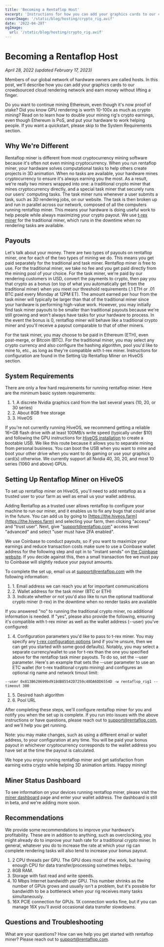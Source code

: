 ```yaml
---
title: 'Becoming a Rentaflop Host'
excerpt: 'Instructions for how you can add your graphics cards to our crowdsourced cloud rendering network and earn money without lifting a finger.'
coverImage: '/static/blog/hosting/crypto_rig.avif'
date: '2022-04-28T'
ogImage:
  url: '/static/blog/hosting/crypto_rig.avif'
---
```


# Becoming a Rentaflop Host

_April 28, 2022 (updated February 17, 2023)_

Members of our global network of hardware owners are called hosts. In this post, we'll describe how you can add your graphics cards to our crowdsourced
cloud rendering network and earn money without lifting a finger.

Do you want to continue mining Ethereum, even though it's now proof of stake? Did you know GPU rendering is worth 10-100x as much as crypto mining?
Read on to learn how to double your mining rig's crypto earnings, even though Ethereum is PoS, and put your hardware to work helping people.
If you want a quickstart, please skip to the System Requirements section.

## Why We're Different

Rentaflop miner is different from most cryptocurrency mining software because it's often not even mining cryptocurrency. When you run rentaflop miner,
your hardware solves computational tasks to help others create projects in 3D animation. When no tasks are available,
your hardware mines cryptocurrency to ensure it's always earning you the most. As a result, we're really
two miners wrapped into one: a traditional crypto miner that mines cryptocurrency directly, and a special task miner that securely runs our users'
computing tasks. The task miner runs whenever a user submits a task, such as 3D rendering jobs, on our website.
The task is then broken up and run in parallel across our network, composed of all the computers running rentaflop miner. This means your hardware
is doing useful work to help people while always maximizing your crypto payout. We use [t-rex miner](https://trex-miner.com/) for the traditional miner, which runs
in the downtime when no rendering tasks are available.

## Payouts

Let's talk about your money. There are two types of payouts on rentaflop miner, one for each of the two types of mining we do. This means you get paid separately for the
traditional and task miner. Rentaflop miner is free to use. For the traditional miner, we take no fee and you get paid directly from the mining pool of your choice. For the task miner, we're paid
by our rendering customers in USD, convert the payments to crypto, then pay you that crypto as a bonus (on top of what you automatically get from the traditional miner)
when you meet our threshold requirements (.1 ETH or .01 BTC paid every Monday at 12PM ET). The amount earned per hour from the task miner will typically be larger than that of the traditional miner
since your hardware is performing high-value work. However, you may initially find task miner payouts to be smaller than traditional payouts
because we're still growing and won't always have tasks for your hardware to process. In the event the bonus is 0, rentaflop miner will
behave like a traditional crypto miner and you'll receive a payout comparable to that of other miners.

For the task miner, you may choose to be paid in Ethereum (ETH), even post-merge, or Bitcoin (BTC). For the traditional miner, you may select any crypto currency
and also configure the hashing algorithm, pool you'd like to mine to, etc., as long as they're compatible with t-rex miner. Instructions for configuration are found
in the Setting Up Rentaflop Miner on HiveOS section.

## System Requirements

There are only a few hard requirements for running rentaflop miner.
Here are the minimum basic system requirements:

1. 1\. A discrete Nvidia graphics card from the last several years (10, 20, or 30 series)
1. 2\. About 8GB free storage
1. 3\. HiveOS

If you're not currently running HiveOS, we recommend getting a reliable
16+GB flash drive with at least 100MB/s write speed (typically under $10) and following the GPU instructions for [HiveOS installation](https://hiveon.com/install/) to create a bootable USB. We like this route because
it allows you to separate mining from personal business. You can boot the USB when you want to mine and boot your other drive when you want
to do gaming or use your graphics card(s) otherwise.
We currently support all Nvidia 40, 30, 20, and most 10 series (1060 and above) GPUs.

## Setting Up Rentaflop Miner on HiveOS

To set up rentaflop miner on HiveOS, you'll need to add rentaflop as a trusted user to your farm as well as email us your wallet address.

Adding Rentaflop as a trusted user allows rentaflop to configure your machine to run our miner, and it enables us to fix any bugs that could arise in the future.
You can add us by going to [https://the.hiveos.farm](https://the.hiveos.farm) and selecting your farm, then clicking "access" and "trust user".
Next, give "support@rentaflop.com" access level "advanced" and select "user must have 2FA enabled".

We use Coinbase to conduct payouts, so if you want to maximize your earnings and reduce transaction costs make sure to use a Coinbase wallet address
for the following step and opt in to "instant sends" on
[the Coinbase website](https://www.coinbase.com/settings/privacy-rights). If you decide against this, then a small transaction fee we must pay to Coinbase will slightly reduce your
payout amounts.

To complete the set up, email us at [support@rentaflop.com](mailto:support@rentaflop.com) with the following information:
1. 1\. Email address we can reach you at for important communications
1. 2\. Wallet address for the task miner (BTC or ETH)
1. 3\. Indicate whether or not you'd also like to run the optional traditional crypto miner (t-rex) in the downtime when no render tasks are available

If you answered "no" to running the traditional crypto miner, no additional information is needed. If "yes", please also provide the following, ensuring it's
compatible with t-rex miner as well as the wallet address (--user) you've configured:

1. 4\. Configuration parameters you'd like to pass to t-rex miner. You may specify any [t-rex configuration options](https://github.com/trexminer/T-Rex) (and if you're unsure, then we can get you started with some good defaults).
Notably, you may select a separate currency/wallet to use for t-rex than the one you specified above for the rentaflop task miner payouts. To do so, set the --user
parameter. Here's an example that sets the --user parameter to use an ETC wallet (for t-rex traditional crypto mining)
and configures an optional rig name and network timout limit:

```
--user 0x813B628699bd918dB85542D7259c40DA6DD6554D -w rentaflop_rig1 --timeout 300
```
1. 5\. Desired hash algorithm
1. 6\. Pool URL

After completing these steps, we'll configure rentaflop miner for you and notify you when the set up is complete. If you run into issues with the above instructions
or have questions, please reach out to [support@rentaflop.com](mailto:support@rentaflop.com), and we'll help you get running.

Note: you may make changes, such as using a different email or wallet address, to your configuration at any time. You will be paid your bonus payout in
whichever cryptocurrency corresponds to the wallet address you have set at the time the payout is calculated. 

We hope you enjoy running rentaflop miner and get satisfaction from earning extra crypto while helping 3D animation artists. Happy mining!

## Miner Status Dashboard

To see information on your devices running rentaflop miner, please visit the [miner dashboard](https://portal.rentaflop.com/miner) page and enter your wallet address.
The dashboard is still in beta, and we're adding more soon.

## Recommendations

We provide some recommendations to improve your hardware's profitability. These are in addition to anything, such as overclocking, you might already do to improve your
hash rate for a traditional crypto miner. In general, whatever you do to increase the rate at which your rig can complete rendering tasks will also
tend to increase your bonus payout.

1. 2 CPU threads per GPU. The GPU does most of the work, but having enough CPU for data transfer/processing sometimes helps.
1. 8GB RAM.
1. Storage with fast read and write speeds.
1. 10 Mbps Internet bandwidth per GPU. This number shrinks as the number of GPUs grows and usually isn't a problem, but it's possible for bandwidth to be a bottleneck when your rig receives many tasks simultaneously.
1. 16X PCIE connection for GPUs. 1X connection works fine, but if you can manage 16X you'll avoid occasional data transfer slowdowns.

## Questions and Troubleshooting

What are your questions? How can we help you get started with rentaflop miner? Please reach out to [support@rentaflop.com](mailto:support@rentaflop.com).

